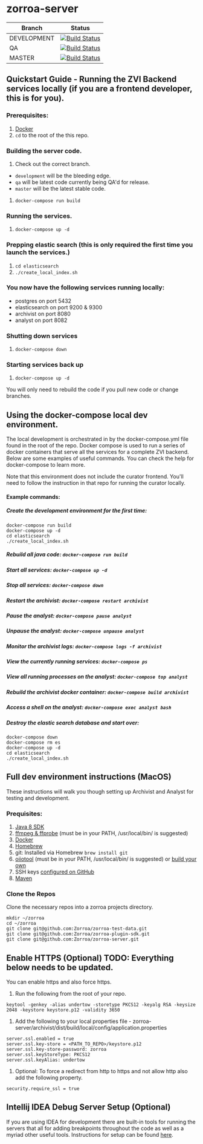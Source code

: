 # zorroa-server

| Branch | Status |
|--------|--------|
|DEVELOPMENT | [![Build Status](https://travis-ci.com/Zorroa/zorroa-server.svg?token=DkSE9z1EaP34PLjqWxX2&branch=development)](https://travis-ci.com/Zorroa/zorroa-server) |
| QA | [![Build Status](https://travis-ci.com/Zorroa/zorroa-server.svg?token=DkSE9z1EaP34PLjqWxX2&branch=qa)](https://travis-ci.com/Zorroa/zorroa-server) |
| MASTER | [![Build Status](https://travis-ci.com/Zorroa/zorroa-server.svg?token=DkSE9z1EaP34PLjqWxX2&branch=master)](https://travis-ci.com/Zorroa/zorroa-server) |


## Quickstart Guide - Running the ZVI Backend services locally (if you are a frontend developer, this is for you).

### Prerequisites:
1. [Docker](https://www.docker.com/docker-mac)
1. `cd` to the root of the this repo.

### Building the server code.
1. Check out the correct branch. 
 - `development` will be the bleeding edge.
 - `qa` will be latest code currently being QA'd for release.
 - `master` will be the latest stable code.
1. `docker-compose run build`

### Running the services.
1. `docker-compose up -d`

### Prepping elastic search (this is only required the first time you launch the services.)
1. `cd elasticsearch`
1. `./create_local_index.sh`

### You now have the following services running locally:
- postgres on port 5432
- elasticsearch on port 9200 & 9300
- archivist on port 8080
- analyst on port 8082

### Shutting down services
1. `docker-compose down`

### Starting services back up
1. `docker-compose up -d`

You will only need to rebuild the code if you pull new code or change branches.

## Using the docker-compose local dev environment.
The local development is orchestrated in by the docker-compose.yml file found in the root of the repo. Docker compose is 
used to run a series of docker containers that serve all the services for a complete ZVI backend. Below are some examples 
of useful commands. You can check the help for docker-compose to learn more.

Note that this environment does not include the curator frontend. You'll need to follow the instruction in that repo
for running the curator locally.

#### Example commands:

##### Create the development environment for the first time:

```
docker-compose run build
docker-compose up -d
cd elasticsearch
./create_local_index.sh
```

##### Rebuild all java code: ```docker-compose run build```

##### Start all services: ```docker-compose up -d```

##### Stop all services: ```docker-compose down```

##### Restart the archivist: ```docker-compose restart archivist```

##### Pause the analyst: ```docker-compose pause analyst```

##### Unpause the analyst: ```docker-compose unpause analyst```

##### Monitor the archivist logs: ```docker-compose logs -f archivist```

##### View the currently running services: ```docker-compose ps```

##### View all running processes on the analyst: ```docker-compose top analyst```

##### Rebuild the archivist docker container: ```docker-compose build archivist```

##### Access a shell on the analyst: ```docker-compose exec analyst bash```

##### Destroy the elastic search database and start over: 

```
docker-compose down
docker-compose rm es
docker-compose up -d
cd elasticsearch
./create_local_index.sh
```


## Full dev environment instructions (MacOS)

These instructions will walk you though setting up Archivist and Analyst for testing and development.

### Prequisites:
1. [Java 8 SDK](http://www.oracle.com/technetwork/java/javase/downloads/jdk8-downloads-2133151.html)
1. [ffmpeg & ffprobe](https://evermeet.cx/ffmpeg/) (must be in your PATH, /usr/local/bin/ is suggested)
1. [Docker](https://www.docker.com/docker-mac)
1. [Homebrew](https://brew.sh/)
1. git: Installed via Homebrew ```brew install git```
1. [oiiotool](https://dl.zorroa.com/public/osx/oiiotool) (must be in your PATH, /usr/local/bin/ is suggested) or [build your own](https://github.com/OpenImageIO/oiio/blob/master/INSTALL.md)
1. SSH keys [configured on GitHub](https://help.github.com/articles/adding-a-new-ssh-key-to-your-github-account/) 
1. [Maven](https://maven.apache.org/)

### Clone the Repos

Clone the necessary repos into a zorroa projects directory. 

```
mkdir ~/zorroa
cd ~/zorroa
git clone git@github.com:Zorroa/zorroa-test-data.git
git clone git@github.com:Zorroa/zorroa-plugin-sdk.git
git clone git@github.com:Zorroa/zorroa-server.git
```

## Enable HTTPS (Optional) TODO: Everything below needs to be updated.

You can enable https and also force https.

1. Run the following from the root of your repo.
```
keytool -genkey -alias undertow -storetype PKCS12 -keyalg RSA -keysize 2048 -keystore keystore.p12 -validity 3650
```

1. Add the following to your local properties file - zorroa-server/archivist/dist/build/local/config/application.properties
```
server.ssl.enabled = true
server.ssl.key-store = <PATH_TO_REPO>/keystore.p12
server.ssl.key-store-password: zorroa
server.ssl.keyStoreType: PKCS12
server.ssl.keyAlias: undertow
```

1. Optional: To force a redirect from http to https and not allow http also add the following property.
```
security.require_ssl = true
```

## Intellij IDEA Debug Server Setup (Optional)

If you are using IDEA for development there are built-in tools for running the servers that all for adding breakpoints throughout the code as well as a myriad other useful tools. Instructions for setup can be found [here](https://wiki.zorroa.com/display/TECH/Intellij+IDEA+Debug+Server+Setup).


